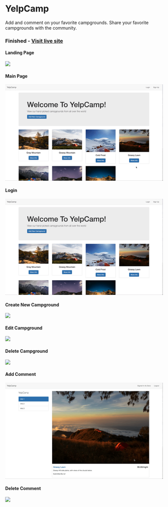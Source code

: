 # YelpCamp
Add and comment on your favorite campgrounds. Share your favorite campgrounds with the community.

### Finished - [Visit live site](https://yelpcampamarjitsingh.herokuapp.com)
#### Landing Page
![](/finishedPage/1.gif)
#### Main Page
![](/finishedPage/2.gif)
#### Login
![](/finishedPage/3.gif)
#### Create New Campground
![](/finishedPage/4.gif)
#### Edit Campground
![](/finishedPage/5.gif)
#### Delete Campground
![](/finishedPage/6.gif)
#### Add Comment
![](/finishedPage/7.gif)
#### Delete Comment
![](/finishedPage/8.gif)
